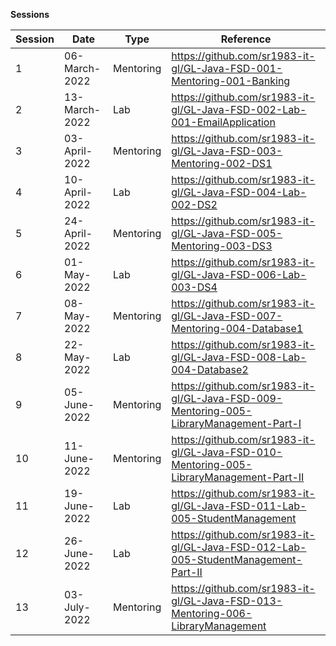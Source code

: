 
**Sessions**

Session | Date | Type | Reference 
--- | --- | --- | --- 
1 | 06-March-2022 | Mentoring | https://github.com/sr1983-it-gl/GL-Java-FSD-001-Mentoring-001-Banking 
2 | 13-March-2022 | Lab | https://github.com/sr1983-it-gl/GL-Java-FSD-002-Lab-001-EmailApplication
3 | 03-April-2022 | Mentoring | https://github.com/sr1983-it-gl/GL-Java-FSD-003-Mentoring-002-DS1
4 | 10-April-2022 | Lab | https://github.com/sr1983-it-gl/GL-Java-FSD-004-Lab-002-DS2
5 | 24-April-2022 | Mentoring | https://github.com/sr1983-it-gl/GL-Java-FSD-005-Mentoring-003-DS3
6 | 01-May-2022 | Lab | https://github.com/sr1983-it-gl/GL-Java-FSD-006-Lab-003-DS4
7 | 08-May-2022 | Mentoring | https://github.com/sr1983-it-gl/GL-Java-FSD-007-Mentoring-004-Database1
8 | 22-May-2022 | Lab | https://github.com/sr1983-it-gl/GL-Java-FSD-008-Lab-004-Database2
9 | 05-June-2022 | Mentoring | https://github.com/sr1983-it-gl/GL-Java-FSD-009-Mentoring-005-LibraryManagement-Part-I
10 | 11-June-2022 | Mentoring | https://github.com/sr1983-it-gl/GL-Java-FSD-010-Mentoring-005-LibraryManagement-Part-II
11 | 19-June-2022 | Lab | https://github.com/sr1983-it-gl/GL-Java-FSD-011-Lab-005-StudentManagement
12 | 26-June-2022 | Lab | https://github.com/sr1983-it-gl/GL-Java-FSD-012-Lab-005-StudentManagement-Part-II
13 | 03-July-2022 | Mentoring | https://github.com/sr1983-it-gl/GL-Java-FSD-013-Mentoring-006-LibraryManagement
